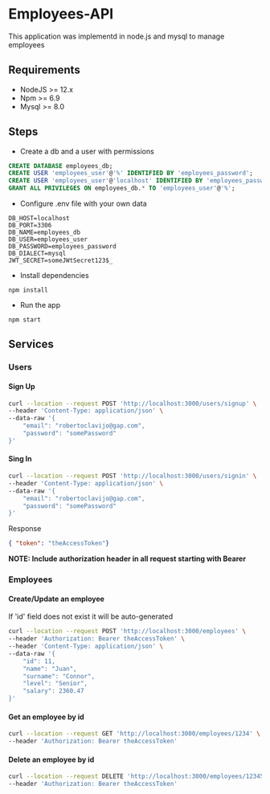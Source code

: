 # Employees-API
This application was implementd in node.js and mysql to manage employees

## Requirements
- NodeJS >= 12.x
- Npm >= 6.9
- Mysql >= 8.0
## Steps
- Create a db and a user with permissions
```sql
CREATE DATABASE employees_db;
CREATE USER 'employees_user'@'%' IDENTIFIED BY 'employees_password';
CREATE USER 'employees_user'@'localhost' IDENTIFIED BY 'employees_password';
GRANT ALL PRIVILEGES ON employees_db.* TO 'employees_user'@'%';
```
- Configure .env file with your own data

```
DB_HOST=localhost
DB_PORT=3306
DB_NAME=employees_db
DB_USER=employees_user
DB_PASSWORD=employees_password
DB_DIALECT=mysql
JWT_SECRET=someJWtSecret123$_

```

- Install dependencies
```
npm install
```

- Run the app
```
npm start
```
## Services 
### Users
#### Sign Up
```bash
curl --location --request POST 'http://localhost:3000/users/signup' \
--header 'Content-Type: application/json' \
--data-raw '{
    "email": "robertoclavijo@gap.com",
    "password": "somePassword"
}'
```
#### Sing In
```bash
curl --location --request POST 'http://localhost:3000/users/signin' \
--header 'Content-Type: application/json' \
--data-raw '{
    "email": "robertoclavijo@gap.com",
    "password": "somePassword"
}'
```
Response
```json
{ "token": "theAccessToken"}
```
**NOTE: Include authorization header in all request starting with Bearer**
### Employees
#### Create/Update an employee
If 'id' field does not exist it will be auto-generated
```bash
curl --location --request POST 'http://localhost:3000/employees' \
--header 'Authorization: Bearer theAccessToken' \
--header 'Content-Type: application/json' \
--data-raw '{
    "id": 11,
    "name": "Juan",
    "surname": "Connor",
    "level": "Senior",
    "salary": 2360.47
}'
```
#### Get an employee by id
```bash
curl --location --request GET 'http://localhost:3000/employees/1234' \
--header 'Authorization: Bearer theAccessToken'
```
#### Delete an employee by id
```bash
curl --location --request DELETE 'http://localhost:3000/employees/12345' \
--header 'Authorization: Bearer theAccessToken'
```